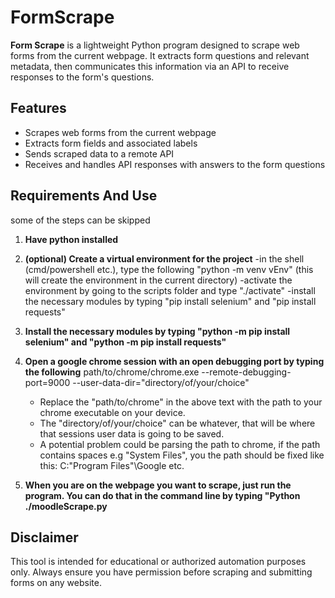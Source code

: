 ﻿# FormScrape

**Form Scrape** is a lightweight Python program designed to scrape web forms from the current webpage. It extracts form questions and relevant metadata, then communicates this information via an API to receive responses to the form's questions.

## Features
- Scrapes web forms from the current webpage
- Extracts form fields and associated labels
- Sends scraped data to a remote API
- Receives and handles API responses with answers to the form questions

## Requirements And Use
some of the steps can be skipped
1. **Have python installed**

2. **(optional) Create a virtual environment for the project**
	-in the shell (cmd/powershell etc.), type the following "python -m venv vEnv" (this will create the environment in the current directory)
	-activate the environment by going to the scripts folder and type "./activate"
	-install the necessary modules by typing "pip install selenium" and "pip install requests"

3. **Install the necessary modules by typing "python -m pip install selenium" and "python -m pip install requests"**

4. **Open a google chrome session with an open debugging port by typing the following**
path/to/chrome/chrome.exe --remote-debugging-port=9000 --user-data-dir="directory/of/your/choice"
	- Replace the "path/to/chrome" in the above text with the path to your chrome executable on your device.
	- The "directory/of/your/choice" can be whatever, that will be where that sessions user data is going to be saved.
	- A potential problem could be parsing the path to chrome, if the path contains spaces e.g "System Files", you the path should be fixed like this:
		C:\"Program Files"\Google etc.

5. **When you are on the webpage you want to scrape, just run the program. You can do that in the command line by typing "Python ./moodleScrape.py**

## Disclaimer
This tool is intended for educational or authorized automation purposes only. Always ensure you have permission before scraping and submitting forms on any website.
